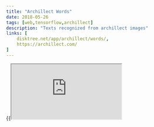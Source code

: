 ```yaml
---
title: "Archillect Words"
date: 2018-05-26
tags: [web,tensorflow,archillect]
description: "Texts recognized from archillect images"
links: [
	disktree.net/app/archillect/words/,
	https://archillect.com/
]
---
```

{{<iframe src="https://disktree.net/app/archillect/words/">}}
